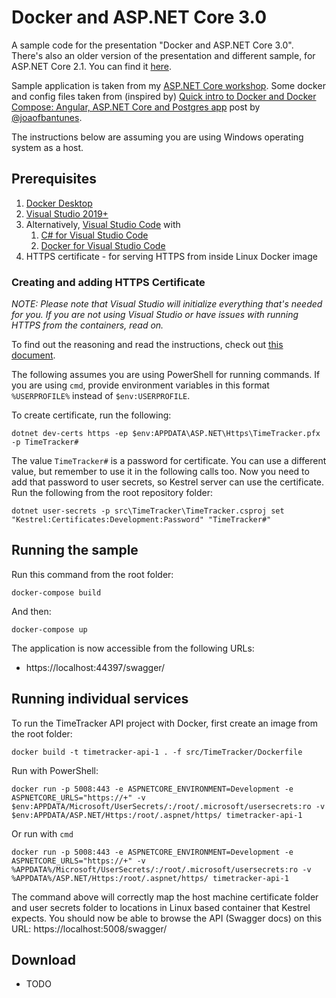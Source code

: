 # Docker and ASP.NET Core 3.0

A sample code for the presentation "Docker and ASP.NET Core 3.0". There's also an older version of the presentation and different sample, for ASP.NET Core 2.1. You can find it [here](https://github.com/miroslavpopovic/aspnetcore-workshop).

Sample application is taken from my [ASP.NET Core workshop](https://github.com/miroslavpopovic/aspnetcore-workshop). Some docker and config files taken from (inspired by) [Quick intro to Docker and Docker Compose: Angular, ASP.NET Core and Postgres app](
https://blog.codingmilitia.com/2018/01/31/quick-intro-to-docker-and-docker-compose-angular-aspnetcore-postgres-app) post by [@joaofbantunes](https://github.com/joaofbantunes).

The instructions below are assuming you are using Windows operating system as a host.

## Prerequisites

1. [Docker Desktop](https://docs.docker.com/docker-for-windows/install/)
2. [Visual Studio 2019+](https://visualstudio.microsoft.com/vs/)
3. Alternatively, [Visual Studio Code](https://code.visualstudio.com/) with
   1. [C# for Visual Studio Code](https://marketplace.visualstudio.com/items?itemName=ms-vscode.csharp)
   2. [Docker for Visual Studio Code](https://marketplace.visualstudio.com/items?itemName=ms-azuretools.vscode-docker)
4. HTTPS certificate - for serving HTTPS from inside Linux Docker image

### Creating and adding HTTPS Certificate

*NOTE: Please note that Visual Studio will initialize everything that's needed for you. If you are not using Visual Studio or have issues with running HTTPS from the containers, read on.*

To find out the reasoning and read the instructions, check out [this document](https://github.com/dotnet/dotnet-docker/blob/master/samples/aspnetapp/aspnetcore-docker-https-development.md).

The following assumes you are using PowerShell for running commands. If you are using `cmd`, provide environment variables in this format `%USERPROFILE%` instead of `$env:USERPROFILE`.

To create certificate, run the following:

    dotnet dev-certs https -ep $env:APPDATA\ASP.NET\Https\TimeTracker.pfx -p TimeTracker#

The value `TimeTracker#` is a password for certificate. You can use a different value, but remember to use it in the following calls too. Now you need to add that password to user secrets, so Kestrel server can use the certificate. Run the following from the root repository folder:

    dotnet user-secrets -p src\TimeTracker\TimeTracker.csproj set "Kestrel:Certificates:Development:Password" "TimeTracker#"

## Running the sample

Run this command from the root folder:

    docker-compose build

And then:

    docker-compose up

The application is now accessible from the following URLs:
 - https://localhost:44397/swagger/

## Running individual services

To run the TimeTracker API project with Docker, first create an image from the root folder:

    docker build -t timetracker-api-1 . -f src/TimeTracker/Dockerfile

Run with PowerShell:

    docker run -p 5008:443 -e ASPNETCORE_ENVIRONMENT=Development -e ASPNETCORE_URLS="https://+" -v $env:APPDATA/Microsoft/UserSecrets/:/root/.microsoft/usersecrets:ro -v $env:APPDATA/ASP.NET/Https:/root/.aspnet/https/ timetracker-api-1

Or run with `cmd`

    docker run -p 5008:443 -e ASPNETCORE_ENVIRONMENT=Development -e ASPNETCORE_URLS="https://+" -v %APPDATA%/Microsoft/UserSecrets/:/root/.microsoft/usersecrets:ro -v %APPDATA%/ASP.NET/Https:/root/.aspnet/https/ timetracker-api-1

The command above will correctly map the host machine certificate folder and user secrets folder to locations in Linux based container that Kestrel expects. You should now be able to browse the API (Swagger docs) on this URL: https://localhost:5008/swagger/

## Download

- TODO
